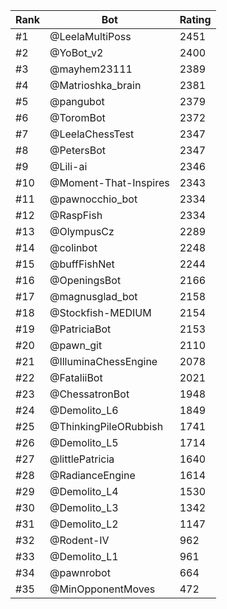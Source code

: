 Rank|Bot|Rating
---|---|---
#1|@LeelaMultiPoss|2451
#2|@YoBot_v2|2400
#3|@mayhem23111|2389
#4|@Matrioshka_brain|2381
#5|@pangubot|2379
#6|@ToromBot|2372
#7|@LeelaChessTest|2347
#8|@PetersBot|2347
#9|@Lili-ai|2346
#10|@Moment-That-Inspires|2343
#11|@pawnocchio_bot|2334
#12|@RaspFish|2334
#13|@OlympusCz|2289
#14|@colinbot|2248
#15|@buffFishNet|2244
#16|@OpeningsBot|2166
#17|@magnusglad_bot|2158
#18|@Stockfish-MEDIUM|2154
#19|@PatriciaBot|2153
#20|@pawn_git|2110
#21|@IlluminaChessEngine|2078
#22|@FataliiBot|2021
#23|@ChessatronBot|1948
#24|@Demolito_L6|1849
#25|@ThinkingPileORubbish|1741
#26|@Demolito_L5|1714
#27|@littlePatricia|1640
#28|@RadianceEngine|1614
#29|@Demolito_L4|1530
#30|@Demolito_L3|1342
#31|@Demolito_L2|1147
#32|@Rodent-IV|962
#33|@Demolito_L1|961
#34|@pawnrobot|664
#35|@MinOpponentMoves|472
